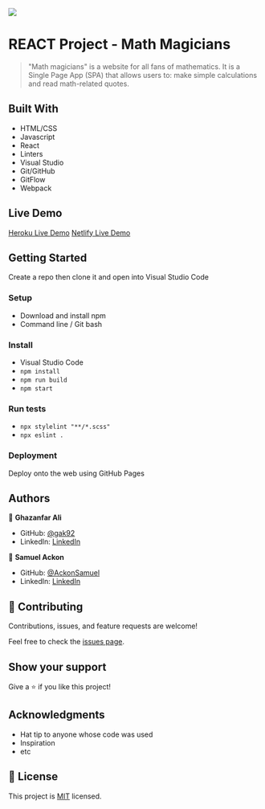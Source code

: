 ![](https://img.shields.io/badge/Microverse-blueviolet)

# REACT Project - Math Magicians

> "Math magicians" is a website for all fans of mathematics. It is a Single Page App (SPA) that allows users to: make simple calculations and read math-related quotes.

## Built With

- HTML/CSS
- Javascript
- React
- Linters
- Visual Studio
- Git/GitHub
- GitFlow
- Webpack

## Live Demo

[Heroku Live Demo](https://gak92-math-magician.herokuapp.com/)
[Netlify Live Demo](https://gak92-math-magician.netlify.app/)

## Getting Started

Create a repo then clone it and open into Visual Studio Code

### Setup

- Download and install npm
- Command line / Git bash

### Install

- Visual Studio Code
- `npm install`
- `npm run build`
- `npm start`

### Run tests

- `npx stylelint "**/*.scss"`
- `npx eslint .`

### Deployment

Deploy onto the web using GitHub Pages

## Authors

👤 **Ghazanfar Ali**

- GitHub: [@gak92](https://github.com/gak92)
- LinkedIn: [LinkedIn](https://www.linkedin.com/in/ghazanfar-ali-9a4998a/)

👤 **Samuel Ackon**

- GitHub: [@AckonSamuel](https://github.com/AckonSamuel)
- LinkedIn: [LinkedIn](https://www.linkedin.com/in/samuel-ackon-882717190/)

## 🤝 Contributing

Contributions, issues, and feature requests are welcome!

Feel free to check the [issues page](../../issues/).

## Show your support

Give a ⭐️ if you like this project!

## Acknowledgments

- Hat tip to anyone whose code was used
- Inspiration
- etc

## 📝 License

This project is [MIT](./MIT.md) licensed.
